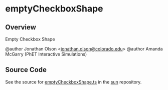 # emptyCheckboxShape

## Overview

Empty Checkbox Shape

@author Jonathan Olson &lt;jonathan.olson@colorado.edu&gt;
@author Amanda McGarry (PhET Interactive Simulations)



## Source Code

See the source for [emptyCheckboxShape.ts](https://github.com/phetsims/sun/blob/main/js/shapes/emptyCheckboxShape.ts) in the [sun](https://github.com/phetsims/sun) repository.
